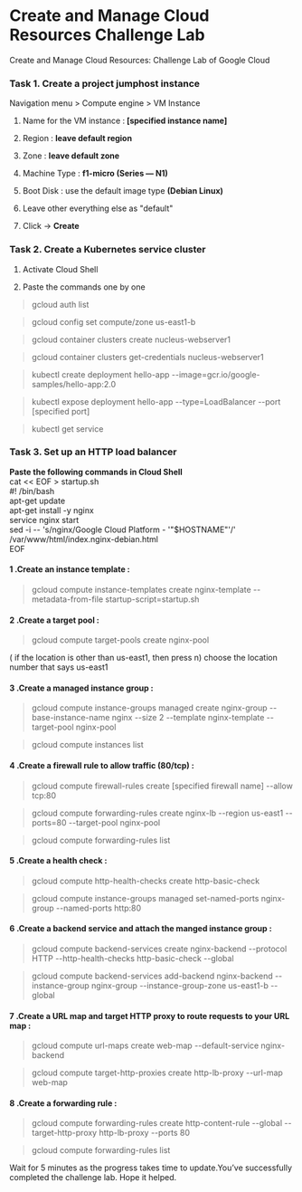 # Create and Manage Cloud Resources Challenge Lab
Create and Manage Cloud Resources: Challenge Lab of Google Cloud

### Task 1. Create a project jumphost instance
Navigation menu > Compute engine > VM Instance

1. Name for the VM instance :<b> [specified instance name]</b>

2. Region : <b>leave default region</b>

3. Zone : <b>leave default zone</b>

4. Machine Type : <b>f1-micro (Series — N1)</b>

5. Boot Disk : use the default image type <b>(Debian Linux)</b>

6. Leave other everything else as "default"

7. Click -> <b> Create</b>

### Task 2. Create a Kubernetes service cluster
1. Activate Cloud Shell 

2. Paste the commands one by one

> gcloud auth list

> gcloud config set compute/zone us-east1-b

> gcloud container clusters create nucleus-webserver1

> gcloud container clusters get-credentials nucleus-webserver1

> kubectl create deployment hello-app --image=gcr.io/google-samples/hello-app:2.0

> kubectl expose deployment hello-app --type=LoadBalancer --port [specified port]

> kubectl get service

### Task 3. Set up an HTTP load balancer
<b>Paste the following commands in Cloud Shell</b><br />
cat << EOF > startup.sh<br />
#! /bin/bash<br />
apt-get update<br />
apt-get install -y nginx<br />
service nginx start<br />
sed -i -- 's/nginx/Google Cloud Platform - '"\$HOSTNAME"'/' /var/www/html/index.nginx-debian.html<br />
EOF<br />

#### 1 .Create an instance template :
> gcloud compute instance-templates create nginx-template --metadata-from-file startup-script=startup.sh
#### 2 .Create a target pool :
> gcloud compute target-pools create nginx-pool

( if the location is other than us-east1, then press n)
choose the location number that says us-east1
#### 3 .Create a managed instance group :
> gcloud compute instance-groups managed create nginx-group --base-instance-name nginx --size 2 --template nginx-template --target-pool nginx-pool 

> gcloud compute instances list
#### 4 .Create a firewall rule to allow traffic (80/tcp) :
> gcloud compute firewall-rules create [specified firewall name] --allow tcp:80

> gcloud compute forwarding-rules create nginx-lb --region us-east1 --ports=80 --target-pool nginx-pool

> gcloud compute forwarding-rules list
#### 5 .Create a health check :
> gcloud compute http-health-checks create http-basic-check

> gcloud compute instance-groups managed set-named-ports nginx-group --named-ports http:80
#### 6 .Create a backend service and attach the manged instance group :
> gcloud compute backend-services create nginx-backend --protocol HTTP --http-health-checks http-basic-check --global

> gcloud compute backend-services add-backend nginx-backend --instance-group nginx-group --instance-group-zone us-east1-b --global

#### 7 .Create a URL map and target HTTP proxy to route requests to your URL map :
> gcloud compute url-maps create web-map --default-service nginx-backend

> gcloud compute target-http-proxies create http-lb-proxy --url-map web-map

#### 8 .Create a forwarding rule :
> gcloud compute forwarding-rules create http-content-rule --global --target-http-proxy http-lb-proxy --ports 80

> gcloud compute forwarding-rules list

Wait for 5 minutes as the progress takes time to update.You’ve successfully completed the challenge lab. Hope it helped. 

